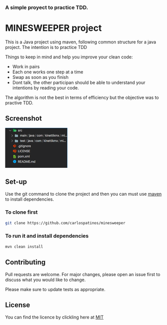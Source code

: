 ### A simple proyect to practice TDD.


# MINESWEEPER project

This is a Java project using maven, following common structure for a java project. The intention is to practice TDD

Things to keep in mind and help you improve your clean code: 
 * Work in pairs
 * Each one works one step at a time
 * Swap as soon as you finish
 * Dont talk, the other participan should be able to understand your intentions by reading your code.

The algorithm is not the best in terms of efficiency but the objective was to practive TDD. 

## Screenshot

<img src="doc/screenshot.png?raw=true" width="200" />

## Set-up

Use the git command to clone the project and then you can must use [maven](https://maven.apache.org/install.html) to install dependencies.

### To clone first

```bash
git clone https://github.com/carlospatinos/minesweeper
```

### To run it and install dependencies

```bash
mvn clean install
```

## Contributing
Pull requests are welcome. For major changes, please open an issue first to discuss what you would like to change.

Please make sure to update tests as appropriate.

## License
You can find the licence by clickling here at [MIT](LICENSE)